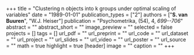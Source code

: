 +++
title = "Clustering n objects into k groups under optimal scaling of variables"
date = "1989-01-01"
publication_types = ["2"]
authors = ["**S. van Buuren**", "W.J. Heiser"]
publication = "Psychometrika, (54), 4, _699--706_"
abstract = ""
abstract_short = ""
image_preview = ""
selected = false
projects = []
tags = []
url_pdf = ""
url_preprint = ""
url_code = ""
url_dataset = ""
url_project = ""
url_slides = ""
url_video = ""
url_poster = ""
url_source = ""
math = true
highlight = true
[header]
image = ""
caption = ""
+++
